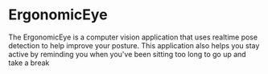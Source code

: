 # ErgonomicEye
The ErgonomicEye is a computer vision application that uses realtime pose detection to help improve your posture. This application also helps you stay active by reminding you when you've been sitting too long to go up and take a break
